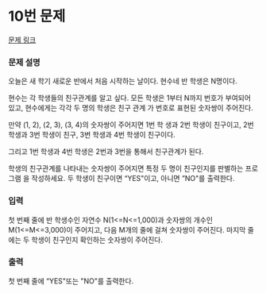 # 10번 문제

[문제 링크](https://www.acmicpc.net/problem/1068) 

### 문제 설명

<p>오늘은 새 학기 새로운 반에서 처음 시작하는 날이다. 현수네 반 학생은 N명이다.</p>

<p>현수는 각 학생들의 친구관계를 알고 싶다. 모든 학생은 1부터 N까지 번호가 부여되어 있고, 현수에게는 각각 두 명의 학생은 친구 관계 가 번호로 표현된 숫자쌍이 주어진다.</p>

<p>만약 (1, 2), (2, 3), (3, 4)의 숫자쌍이 주어지면 1번 학 생과 2번 학생이 친구이고, 2번 학생과 3번 학생이 친구, 3번 학생과 4번 학생이 친구이다.</p>

<p>그리고 1번 학생과 4번 학생은 2번과 3번을 통해서 친구관계가 된다.</p>

<p>학생의 친구관계를 나타내는 숫자쌍이 주어지면 특정 두 명이 친구인지를 판별하는 프로그램 을 작성하세요. 두 학생이 친구이면 “YES"이고, 아니면 ”NO"를 출력한다.</p>

### 입력 

 <p>첫 번째 줄에 반 학생수인 자연수 N(1<=N<=1,000)과 숫자쌍의 개수인 M(1<=M<=3,000)이 주어지고, 다음 M개의 줄에 걸쳐 숫자쌍이 주어진다. 마지막 줄에는 두 학생이 친구인지 확인하는 숫자쌍이 주어진다.</p>

### 출력 

 <p>첫 번째 줄에 “YES"또는 "NO"를 출력한다. </p>

